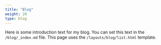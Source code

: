 ```yaml
---
title: "Blog"
weight: 20
type: blog
---
```


Here is some introduction text for my blog. You can set this text in the `/blog/_index.md` file. This page uses the `/layouts/blog/list.html` template.
